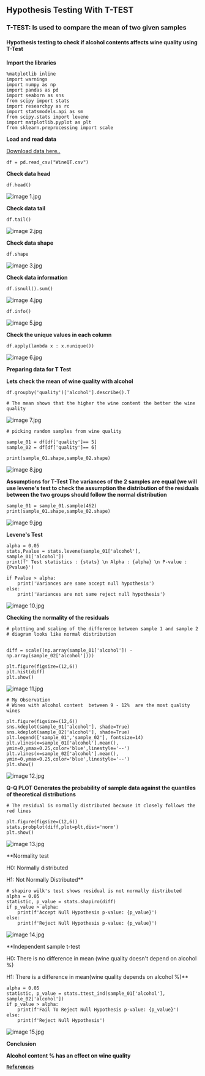 ## Hypothesis Testing With T-TEST

### T-TEST: Is used to compare the mean of two given samples
#### Hypothesis testing to check if alcohol contents affects wine quality using T-Test

**Import the libraries**

```
%matplotlib inline
import warnings
import numpy as np
import pandas as pd
import seaborn as sns
from scipy import stats
import researchpy as rc
import statsmodels.api as sm
from scipy.stats import levene
import matplotlib.pyplot as plt
from sklearn.preprocessing import scale
``` 
**Load and read data**


[Download data here..](https://www.kaggle.com/yasserh/wine-quality-dataset)

```
df = pd.read_csv("WineQT.csv")
``` 
**Check data head**

```
df.head()
``` 
![image 1.jpg](https://cdn.hashnode.com/res/hashnode/image/upload/v1647304396721/FrqkJuTHm.jpg)

**Check data tail**

```
df.tail()
``` 
![image 2.jpg](https://cdn.hashnode.com/res/hashnode/image/upload/v1647304521575/yi3gXcOiY.jpg)

**Check data shape**

```
df.shape
``` 
![image 3.jpg](https://cdn.hashnode.com/res/hashnode/image/upload/v1647304712413/noLJkR09h.jpg)

**Check data information**

```
df.isnull().sum()
``` 
![image 4.jpg](https://cdn.hashnode.com/res/hashnode/image/upload/v1647304818273/O81oJYse2.jpg)


```
df.info()
``` 
![image 5.jpg](https://cdn.hashnode.com/res/hashnode/image/upload/v1647304911837/amyeshn8s.jpg)

**Check the unique values in each column**

```
df.apply(lambda x : x.nunique())
``` 
![image 6.jpg](https://cdn.hashnode.com/res/hashnode/image/upload/v1647305000481/ktGyLba96.jpg)

**Preparing data for T Test**

**Lets check the mean of wine quality with alcohol**

```
df.groupby('quality')['alcohol'].describe().T

# The mean shows that the higher the wine content the better the wine quality
``` 
![image 7.jpg](https://cdn.hashnode.com/res/hashnode/image/upload/v1647305112580/z4nJczcLi.jpg)


```
# picking random samples from wine quality 

sample_01 = df[df['quality']== 5]
sample_02 = df[df['quality']== 6]
``` 

```
print(sample_01.shape,sample_02.shape)
``` 
![image 8.jpg](https://cdn.hashnode.com/res/hashnode/image/upload/v1647305197354/J03zrhv1j.jpg)

**Assumptions for T-Test
The variances of the 2 samples are equal (we will use levene's test to check the assumption
the distribution of the residuals between the two groups should follow the normal distribution**


```
sample_01 = sample_01.sample(462)
print(sample_01.shape,sample_02.shape)
``` 
![image 9.jpg](https://cdn.hashnode.com/res/hashnode/image/upload/v1647305280263/81cSfxCc9.jpg)

**Levene's Test**

```
alpha = 0.05
stats,Pvalue = stats.levene(sample_01['alcohol'], sample_01['alcohol'])
print(f' Test statistics : {stats} \n Alpha : {alpha} \n P-value : {Pvalue}')

if Pvalue > alpha:
    print('Variances are same accept null hypothesis')
else:
    print('Variances are not same reject null hypothesis')
``` 
![image 10.jpg](https://cdn.hashnode.com/res/hashnode/image/upload/v1647305342651/UC-xp1SLf.jpg)

**Checking the normality of the residuals**

```
# plotting and scaling of the difference between sample 1 and sample 2
# diagram looks like normal distribution


diff = scale((np.array(sample_01['alcohol']) - np.array(sample_02['alcohol'])))
              
plt.figure(figsize=(12,6))
plt.hist(diff)
plt.show()
``` 
![image 11.jpg](https://cdn.hashnode.com/res/hashnode/image/upload/v1647305452472/VEsvxFanr.jpg)


```
# My Observation
# Wines with alcohol content  between 9 - 12%  are the most quality wines

plt.figure(figsize=(12,6))
sns.kdeplot(sample_01['alcohol'], shade=True)
sns.kdeplot(sample_02['alcohol'], shade=True)
plt.legend(['sample_01','sample_02'], fontsize=14)
plt.vlines(x=sample_01['alcohol'].mean(), ymin=0,ymax=0.25,color='blue',linestyle='--')
plt.vlines(x=sample_02['alcohol'].mean(), ymin=0,ymax=0.25,color='blue',linestyle='--')
plt.show()
``` 
![image 12.jpg](https://cdn.hashnode.com/res/hashnode/image/upload/v1647305506568/UgsTfGiIK.jpg)

**Q-Q PLOT Generates the probability of sample data against the quantiles of theoretical distributions**

```
# The residual is normally distributed because it closely follows the red lines

plt.figure(figsize=(12,6))
stats.probplot(diff,plot=plt,dist='norm')
plt.show()
``` 
![image 13.jpg](https://cdn.hashnode.com/res/hashnode/image/upload/v1647305579173/RJBeqp5CS.jpg)

**Normality test

H0: Normally distributed

H1: Not Normally Distributed**


```
# shapiro wilk's test shows residual is not normally distributed
alpha = 0.05
statistic, p_value = stats.shapiro(diff)
if p_value > alpha:
    print(f'Accept Null Hypothesis p-value: {p_value}')
else:
    print(f'Reject Null Hypothesis p-value: {p_value}')
``` 
![image 14.jpg](https://cdn.hashnode.com/res/hashnode/image/upload/v1647305647695/2gGVJFzJw.jpg)

**Independent sample t-test

H0: There is no difference in mean (wine quality doesn't depend on alcohol %)

H1: There is a difference in mean(wine quality depends on alcohol %)**

```
alpha = 0.05
statistic, p_value = stats.ttest_ind(sample_01['alcohol'], sample_02['alcohol'])
if p_value > alpha:
    print(f'Fail To Reject Null Hypothesis p-value: {p_value}')
else:
    print(f'Reject Null Hypothesis')
``` 
![image 15.jpg](https://cdn.hashnode.com/res/hashnode/image/upload/v1647305716912/_5Mej9K6u.jpg)

**Conclusion**

**Alcohol content % has an effect on wine quality**

[**`References`**](https://github.com/Dataebook/Ebook/blob/master/HypothesisTesting.pdf)







